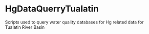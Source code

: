 # HgDataQuerryTualatin
Scripts used to query water quality databases for Hg related data for Tualatin River Basin

